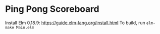 # Ping Pong Scoreboard

Install Elm 0.18.9: https://guide.elm-lang.org/install.html
To build, run `elm-make Main.elm`
